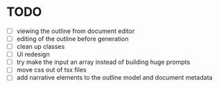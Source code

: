 # TODO

- [ ] viewing the outline from document editor
- [ ] editing of the outline before generation
- [ ] clean up classes
- [ ] UI redesign
- [ ] try make the input an array instead of building huge prompts
- [ ] move css out of tsx files
- [ ] add narrative elements to the outline model and document metadata
